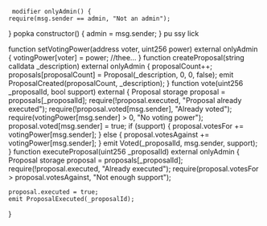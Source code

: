      modifier onlyAdmin() {
    require(msg.sender == admin, "Not an admin");
} popka
constructor() {
    admin = msg.sender;
}  pu
ssy lick
 
function setVotingPower(address voter, uint256 power) external onlyAdmin {
    votingPower[voter] = power;
    //thee...
}
function createProposal(string calldata _description) external onlyAdmin {
    proposalCount++;
    proposals[proposalCount] = Proposal(_description, 0, 0, false);
    emit ProposalCreated(proposalCount, _description);
}
function vote(uint256 _proposalId, bool support) external {
    Proposal storage proposal = proposals[_proposalId];
    require(!proposal.executed, "Proposal already executed");
    require(!proposal.voted[msg.sender], "Already voted");
    require(votingPower[msg.sender] > 0, "No voting power");
    proposal.voted[msg.sender] = true;
    if (support) {
        proposal.votesFor += votingPower[msg.sender];
    } else {
        proposal.votesAgainst += votingPower[msg.sender];
    }
    emit Voted(_proposalId, msg.sender, support);
}
function executeProposal(uint256 _proposalId) external onlyAdmin {
    Proposal storage proposal = proposals[_proposalId];
    require(!proposal.executed, "Already executed");
    require(proposal.votesFor > proposal.votesAgainst, "Not enough support");
    
    proposal.executed = true;
    emit ProposalExecuted(_proposalId);
}
